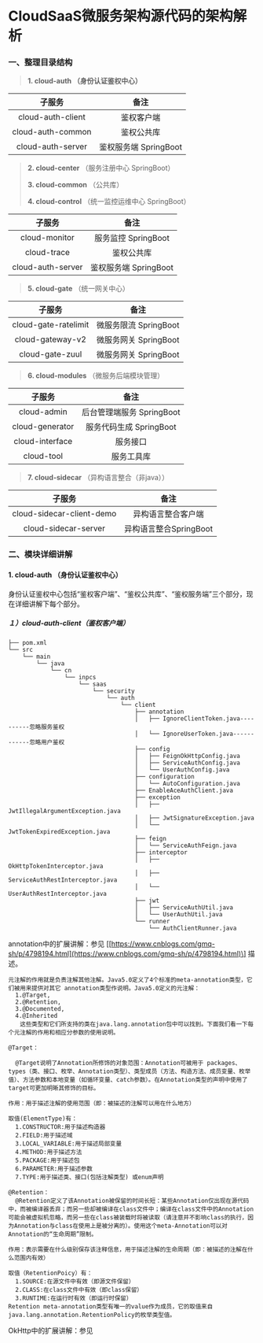 # CloudSaaS微服务架构源代码的架构解析

### 一、整理目录结构

> **1. cloud-auth （身份认证鉴权中心）**

| **子服务** | **备注** |
| :---: | :---: |
| cloud-auth-client | 鉴权客户端 |
| cloud-auth-common | 鉴权公共库 |
| cloud-auth-server | 鉴权服务端 SpringBoot |

> **2. cloud-center** （服务注册中心 SpringBoot）
>
> **3. cloud-common** （公共库）
>
> **4. cloud-control** （统一监控运维中心 SpringBoot）

| **子服务** | **备注** |
| :---: | :---: |
| cloud-monitor | 服务监控 SpringBoot |
| cloud-trace | 鉴权公共库 |
| cloud-auth-server | 鉴权服务端 SpringBoot |

> **5. cloud-gate** （统一网关中心）

| **子服务** | **备注** |
| :---: | :---: |
| cloud-gate-ratelimit | 微服务限流 SpringBoot |
| cloud-gateway-v2 | 微服务网关 SpringBoot |
| cloud-gate-zuul | 微服务网关 SpringBoot |

> **6. cloud-modules** （微服务后端模块管理）

| **子服务** | **备注** |
| :---: | :---: |
| cloud-admin | 后台管理端服务 SpringBoot |
| cloud-generator | 服务代码生成 SpringBoot |
| cloud-interface | 服务接口 |
| cloud-tool | 服务工具库 |

> **7. cloud-sidecar** （异构语言整合（非java））

| **子服务** | **备注** |
| :---: | :---: |
| cloud-sidecar-client-demo | 异构语言整合客户端 |
| cloud-sidecar-server | 异构语言整合SpringBoot |

### 二、模块详细讲解

#### **1. cloud-auth （身份认证鉴权中心）**

身份认证鉴权中心包括“鉴权客户端”、“鉴权公共库”、“鉴权服务端”三个部分，现在详细讲解下每个部分。

##### １）cloud-auth-client（鉴权客户端）

```
├── pom.xml
└── src
    └── main
        └── java
            └── cn
                └── inpcs
                    └── saas
                        └── security
                            └── auth
                                └── client
                                    ├── annotation
                                    │   ├── IgnoreClientToken.java----------忽略服务鉴权
                                    │   └── IgnoreUserToken.java------------忽略用户鉴权
                                    ├── config
                                    │   ├── FeignOkHttpConfig.java
                                    │   ├── ServiceAuthConfig.java
                                    │   └── UserAuthConfig.java
                                    ├── configuration
                                    │   └── AutoConfiguration.java
                                    ├── EnableAceAuthClient.java
                                    ├── exception
                                    │   ├── JwtIllegalArgumentException.java
                                    │   ├── JwtSignatureException.java
                                    │   └── JwtTokenExpiredException.java
                                    ├── feign
                                    │   └── ServiceAuthFeign.java
                                    ├── interceptor
                                    │   ├── OkHttpTokenInterceptor.java
                                    │   ├── ServiceAuthRestInterceptor.java
                                    │   └── UserAuthRestInterceptor.java
                                    ├── jwt
                                    │   ├── ServiceAuthUtil.java
                                    │   └── UserAuthUtil.java
                                    └── runner
                                        └── AuthClientRunner.java
```

annotation中的扩展讲解：参见 \[[https://www.cnblogs.com/gmq-sh/p/4798194.html](https://www.cnblogs.com/gmq-sh/p/4798194.html)\] 描述。

```
元注解的作用就是负责注解其他注解。Java5.0定义了4个标准的meta-annotation类型，它们被用来提供对其它 annotation类型作说明。Java5.0定义的元注解：
  1.@Target,
  2.@Retention,
  3.@Documented,
  4.@Inherited
　　这些类型和它们所支持的类在java.lang.annotation包中可以找到。下面我们看一下每个元注解的作用和相应分参数的使用说明。

@Target：

  @Target说明了Annotation所修饰的对象范围：Annotation可被用于 packages、types（类、接口、枚举、Annotation类型）、类型成员（方法、构造方法、成员变量、枚举值）、方法参数和本地变量（如循环变量、catch参数）。在Annotation类型的声明中使用了target可更加明晰其修饰的目标。

作用：用于描述注解的使用范围（即：被描述的注解可以用在什么地方）

取值(ElementType)有：
  1.CONSTRUCTOR:用于描述构造器
  2.FIELD:用于描述域
  3.LOCAL_VARIABLE:用于描述局部变量
  4.METHOD:用于描述方法
  5.PACKAGE:用于描述包
  6.PARAMETER:用于描述参数
  7.TYPE:用于描述类、接口(包括注解类型) 或enum声明

@Retention：
  @Retention定义了该Annotation被保留的时间长短：某些Annotation仅出现在源代码中，而被编译器丢弃；而另一些却被编译在class文件中；编译在class文件中的Annotation可能会被虚拟机忽略，而另一些在class被装载时将被读取（请注意并不影响class的执行，因为Annotation与class在使用上是被分离的）。使用这个meta-Annotation可以对 Annotation的“生命周期”限制。

作用：表示需要在什么级别保存该注释信息，用于描述注解的生命周期（即：被描述的注解在什么范围内有效）

取值（RetentionPoicy）有：
  1.SOURCE:在源文件中有效（即源文件保留）
  2.CLASS:在class文件中有效（即class保留）
  3.RUNTIME:在运行时有效（即运行时保留）
Retention meta-annotation类型有唯一的value作为成员，它的取值来自java.lang.annotation.RetentionPolicy的枚举类型值。
```
OkHttp中的扩展讲解：参见


